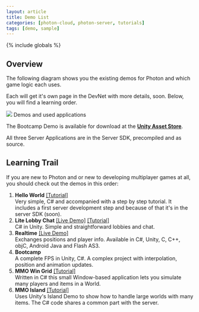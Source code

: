 ```yaml
---
layout: article
title: Demo List
categories: [photon-cloud, photon-server, tutorials]
tags: [demo, sample]
---
```

{% include globals %}

Overview
--------

The following diagram shows you the existing demos for Photon and which
game logic each uses.

Each will get it's own page in the DevNet with more details, soon.
Below, you will find a learning order.

![](../img/Demo-To-App-Diagram.png) Demos and used applications

The Bootcamp Demo is available for download at the **[Unity Asset
Store](http://u3d.as/content/exit-games/photon-bootcamp-demo/1AA)**.

All three Server Applications are in the Server SDK, precompiled and as
source.

Learning Trail
--------------

If you are new to Photon and or new to developing multiplayer games at
all, you should check out the demos in this order:

1.  **Hello World** [[Tutorial]](/quickstart/helloworldpart1)\
     Very simple, C\# and accompanied with a step by step tutorial. It
    includes a first server development step and because of that it's in
    the server SDK (soon).
2.  **Lite Lobby Chat** [[Live Demo]](/demos/chatdemolive)
    [[Tutorial]](/liteandlitelobbyaddon/litelobbychatdemo)\
     C\# in Unity. Simple and straightforward lobbies and chat.
3.  **Realtime** [[Live Demo]](/demos/realtimedemolive)\
     Exchanges positions and player info. Available in C\#, Unity, C,
    C++, objC, Android Java and Flash AS3.
4.  **Bootcamp** \
     A complete FPS in Unity, C\#. A complex project with interpolation,
    position and animation updates.
5.  **MMO Win Grid** [[Tutorial]](/mmo/democlientwingrid)\
     Written in C\# this small Window-based application lets you
    simulate many players and items in a World.
6.  **MMO Island** [[Tutorial]](/mmo/unityislanddemo)\
     Uses Unity's Island Demo to show how to handle large worlds with
    many items. The C\# code shares a common part with the server.

